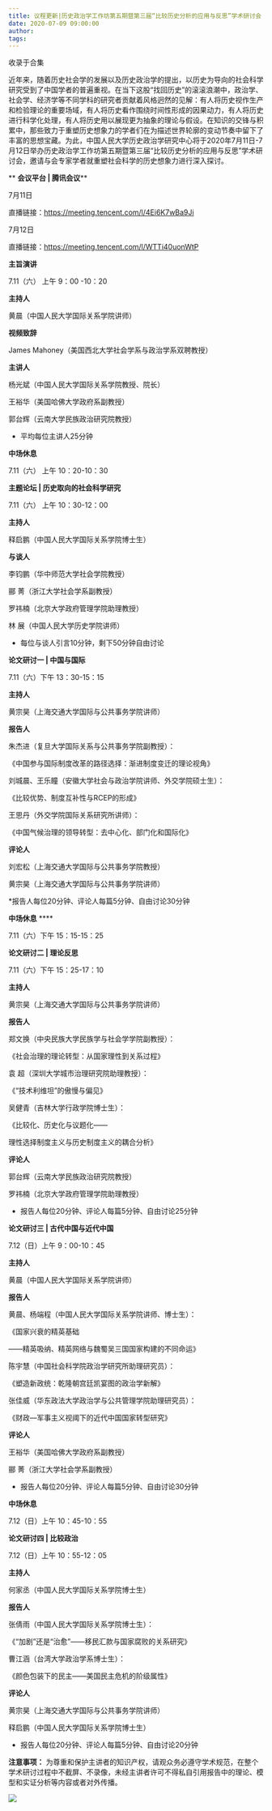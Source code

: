 ```yaml
---
title: 议程更新|历史政治学工作坊第五期暨第三届“比较历史分析的应用与反思”学术研讨会
date: 2020-07-09 09:00:00
author: 
tags: 
---
```



收录于合集

近年来，随着历史社会学的发展以及历史政治学的提出，以历史为导向的社会科学研究受到了中国学者的普遍重视。在当下这股“找回历史”的滚滚浪潮中，政治学、社会学、经济学等不同学科的研究者贡献着风格迥然的见解：有人将历史视作生产和检验理论的重要场域，有人将历史看作围绕时间性形成的因果动力，有人将历史进行科学化处理，有人将历史用以展现更为抽象的理论与假设。在知识的交锋与积累中，那些致力于重塑历史想象力的学者们在为描述世界轮廓的变动节奏中留下了丰富的思想宝藏。为此，中国人民大学历史政治学研究中心将于2020年7月11日-7月12日举办历史政治学工作坊第五期暨第三届“比较历史分析的应用与反思”学术研讨会，邀请与会专家学者就重塑社会科学的历史想象力进行深入探讨。

  

  

 ** **会议平台 | 腾讯会议****

  

7月11日  

直播链接：https://meeting.tencent.com/l/4Ei6K7wBa9Ji

7月12日  

直播链接：https://meeting.tencent.com/l/WTTi40uonWtP

  

**主旨演讲**

  

7.11（六） 上午 9：00 -10：20

**主持人**

黄晨（中国人民大学国际关系学院讲师）

**视频致辞**

James Mahoney（美国西北大学社会学系与政治学系双聘教授）

**主讲人**

杨光斌（中国人民大学国际关系学院教授、院长）

王裕华（美国哈佛大学政府系副教授）

郭台辉（云南大学民族政治研究院教授）

* 平均每位主讲人25分钟  

**中场休息**

7.11（六） 上午 10：20-10：30

  

  

 **主题论坛 | 历史取向的社会科学研究**

  

7.11（六） 上午 10：30-12：00  

**主持人**

释启鹏（中国人民大学国际关系学院博士生）

**与谈人**

李钧鹏（华中师范大学社会学院教授）

郦 菁（浙江大学社会学系副教授）

罗祎楠（北京大学政府管理学院助理教授）

林 展（中国人民大学历史学院讲师）

* 每位与谈人引言10分钟，剩下50分钟自由讨论

  

**论文研讨一 | 中国与国际**

  

7.11（六）下午 13：30-15：15

**主持人**

黄宗昊（上海交通大学国际与公共事务学院讲师）

**报告人**

朱杰进（复旦大学国际关系与公共事务学院副教授）：

《中国参与国际制度改革的路径选择：渐进制度变迁的理论视角》

  

刘城晨、王乐瞳（安徽大学社会与政治学院讲师、外交学院硕士生）：

《比较优势、制度互补性与RCEP的形成》

  

王思丹（外交学院国际关系研究所讲师）：

《中国气候治理的领导转型：去中心化、部门化和国际化》

**评论人**

刘宏松（上海交通大学国际与公共事务学院教授）

黄宗昊（上海交通大学国际与公共事务学院讲师）

*报告人每位20分钟、评论人每篇5分钟、自由讨论30分钟

**中场休息** ****

7.11（六）下午 15：15-15：25

  

**论文研讨二 | 理论反思**

  

7.11（六）下午 15：25-17：10

**主持人**

黄宗昊（上海交通大学国际与公共事务学院讲师）

  

 **报告人**

郑文换（中央民族大学民族学与社会学学院副教授）：

《社会治理的理论转型：从国家理性到关系过程》

  

袁 超（深圳大学城市治理研究院助理教授）：

《“技术利维坦”的傲慢与偏见》

  

吴健青（吉林大学行政学院博士生）：

《比较化、历史化与议题化——

理性选择制度主义与历史制度主义的耦合分析》

**评论人**

郭台辉（云南大学民族政治研究院教授）

罗祎楠（北京大学政府管理学院助理教授）

* 报告人每位20分钟、评论人每篇5分钟、自由讨论25分钟

  

**论文研讨三 | 古代中国与近代中国**

  

7.12（日）上午 9：00-10：45

**主持人**

黄晨（中国人民大学国际关系学院讲师）

**报告人**

黄晨、杨端程（中国人民大学国际关系学院讲师、博士生）：

《国家兴衰的精英基础

——精英吸纳、精英网络与魏蜀吴三国国家构建的不同命运》

  

陈宇慧（中国社会科学院政治学研究所助理研究员）：

《塑造新政统：乾隆朝宫廷凯宴图的政治学新解》

  

张佳威（华东政法大学政治学与公共管理学院助理研究员）：

《财政—军事主义视阈下的近代中国国家转型研究》

  

 **评论人**

王裕华（美国哈佛大学政府系副教授）

郦 菁（浙江大学社会学系副教授）

* 报告人每位20分钟、评论人每篇5分钟、自由讨论30分钟

**中场休息**

7.12（日）上午 10：45-10：55

  

**论文研讨四 | 比较政治**

  

7.12（日）上午 10：55-12：05

**主持人**

何家丞（中国人民大学国际关系学院博士生）

**报告人**

张倩雨（中国人民大学国际关系学院博士生）：

《“加剧”还是“治愈”——移民汇款与国家腐败的关系研究》

  

曹江涵（台湾大学政治学系博士生）：

《颜色包装下的民主——美国民主危机的阶级属性》

**评论人**

黄宗昊（上海交通大学国际与公共事务学院讲师）

释启鹏（中国人民大学国际关系学院博士生）

* 报告人每位20分钟、评论人每篇5分钟、自由讨论20分钟

  

 **注意事项：**
为尊重和保护主讲者的知识产权，请观众务必遵守学术规范，在整个学术研讨过程中不截屏、不录像，未经主讲者许可不得私自引用报告中的理论、模型和实证分析等内容或者对外传播。

  

![](/images/276/2.jpeg)

  

